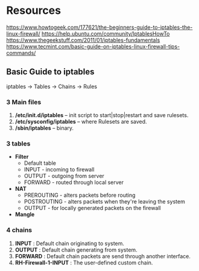 # Resources

https://www.howtogeek.com/177621/the-beginners-guide-to-iptables-the-linux-firewall/
https://help.ubuntu.com/community/IptablesHowTo
https://www.thegeekstuff.com/2011/01/iptables-fundamentals
https://www.tecmint.com/basic-guide-on-iptables-linux-firewall-tips-commands/

## Basic Guide to iptables

iptables -> Tables -> Chains -> Rules

### 3 Main files

1. **/etc/init.d/iptables** – init script to start|stop|restart and save rulesets.
2. **/etc/sysconfig/iptables** – where Rulesets are saved.
3. **/sbin/iptables** – binary.

### 3 tables

- **Filter**
  - Default table
  - INPUT - incoming to firewall
  - OUTPUT - outgoing from server
  - FORWARD - routed through local server
- **NAT**
  - PREROUTING - alters packets before routing
  - POSTROUTING - alters packets when they're leaving the system
  - OUTPUT - for locally generated packets on the firewall
- **Mangle**

### 4 chains

1. **INPUT** : Default chain originating to system.
2. **OUTPUT** : Default chain generating from system.
3. **FORWARD** : Default chain packets are send through another interface.
4. **RH-Firewall-1-INPUT** : The user-defined custom chain.
